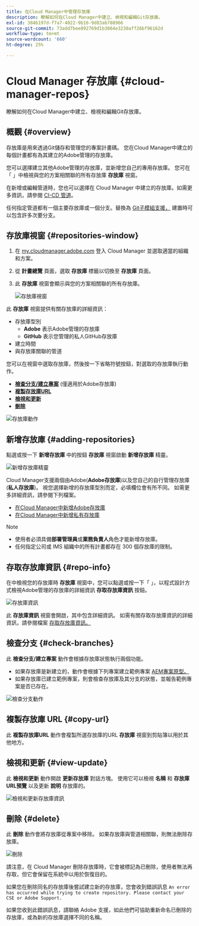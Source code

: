 ```yaml
---
title: 在Cloud Manager中管理存放庫
description: 瞭解如何在Cloud Manager中建立、檢視和編輯Git存放庫。
exl-id: 384b197d-f7a7-4022-9b16-9d83ab788966
source-git-commit: 73add7bee892769d1b3864e3238aff26bf96162d
workflow-type: tm+mt
source-wordcount: '660'
ht-degree: 25%

---
```



# Cloud Manager 存放庫 {#cloud-manager-repos}

瞭解如何在Cloud Manager中建立、檢視和編輯Git存放庫。

## 概觀 {#overview}

存放庫是用來透過Git儲存和管理您的專案計畫碼。 您在Cloud Manager中建立的每個計畫都有為其建立的Adobe管理的存放庫。

您可以選擇建立其他Adobe管理的存放庫，並新增您自己的專用存放庫。 您可在「 」中檢視與您的方案相關聯的所有存放庫 **存放庫** 視窗。

在新增或編輯管道時，您也可以選擇在 Cloud Manager 中建立的存放庫。如需更多資訊，請參閱 [CI-CD 管道](/help/overview/ci-cd-pipelines.md)。

任何指定管道都有一個主要存放庫或一個分支。替換為 [Git子模組支援，](git-submodules.md) 建置時可以包含許多次要分支。

## 存放庫視窗 {#repositories-window}

1. 在 [my.cloudmanager.adobe.com](https://my.cloudmanager.adobe.com/) 登入 Cloud Manager 並選取適當的組織和方案。

1. 從 **計畫總覽** 頁面，選取 **存放庫** 標籤以切換至 **存放庫** 頁面。

1. 此 **存放庫** 視窗會顯示與您的方案相關聯的所有存放庫。

   ![存放庫視窗](assets/repositories.png)

此 **存放庫** 視窗提供有關存放庫的詳細資訊：

* 存放庫型別
   * **Adobe** 表示Adobe管理的存放庫
   * **GitHub** 表示您管理的私人GitHub存放庫
* 建立時間
* 與存放庫關聯的管道

您可以在視窗中選取存放庫，然後按一下省略符號按鈕，對選取的存放庫執行動作。

* **[檢查分支/建立專案](#check-branches)** (僅適用於Adobe存放庫)
* **[複製存放庫URL](#copy-url)**
* **[檢視和更新](#view-update)**
* **[刪除](#delete)**

![存放庫動作](assets/repository-actions.png)

## 新增存放庫 {#adding-repositories}

點選或按一下 **新增存放庫** 中的按鈕 **存放庫** 視窗啟動 **新增存放庫** 精靈。

![新增存放庫精靈](assets/add-repository-wizard.png)

Cloud Manager支援兩個由Adobe(**Adobe存放庫**)以及您自己的自行管理存放庫(**私人存放庫**)。 視您選擇新增的存放庫型別而定，必填欄位會有所不同。 如需更多詳細資訊，請參閱下列檔案。

* [在Cloud Manager中新增Adobe存放庫](adobe-repositories.md)
* [在Cloud Manager中新增私有存放庫](private-repositories.md)

>[!NOTE]
>
>* 使用者必須具備&#x200B;**部署管理員**&#x200B;或&#x200B;**業務負責人**&#x200B;角色才能新增存放庫。
>* 任何指定公司或 IMS 組織中的所有計畫都存在 300 個存放庫的限制。

## 存取存放庫資訊 {#repo-info}

在中檢視您的存放庫時 **存放庫** 視窗中，您可以點選或按一下「 」，以程式設計方式檢視Adobe管理的存放庫的詳細資訊 **存取存放庫資訊** 按鈕。

![存放庫資訊](assets/access-repo-info.png)

此 **存放庫資訊** 視窗會開啟，其中包含詳細資訊。 如需有關存取存放庫資訊的詳細資訊，請參閱檔案 [存取存放庫資訊。](accessing-repositories.md)

## 檢查分支 {#check-branches}

此 **檢查分支/建立專案** 動作會根據存放庫狀態執行兩個功能。

* 如果存放庫是新建立的，動作會根據下列專案建立範例專案 [AEM專案原型。](https://experienceleague.adobe.com/en/docs/experience-manager-core-components/using/developing/archetype/overview)
* 如果存放庫已建立範例專案，則會檢查存放庫及其分支的狀態，並報告範例專案是否已存在。

![檢查分支動作](assets/check-branches.png)

## 複製存放庫 URL {#copy-url}

此 **複製存放庫URL** 動作會複製所選存放庫的URL **存放庫** 視窗到剪貼簿以用於其他地方。

## 檢視和更新 {#view-update}

此 **檢視和更新** 動作開啟 **更新存放庫** 對話方塊。 使用它可以檢視 **名稱** 和 **存放庫URL預覽** 以及更新 **說明** 存放庫的。

![檢視和更新存放庫資訊](assets/update-repository.png)

## 刪除 {#delete}

此 **刪除** 動作會將存放庫從專案中移除。 如果存放庫與管道相關聯，則無法刪除存放庫。

![刪除](assets/delete.png)

請注意，在 Cloud Manager 刪除存放庫時，它會被標記為已刪除，使用者無法再存取，但它會保留在系統中以用於恢復目的。

如果您在刪除同名的存放庫後嘗試建立新的存放庫，您會收到錯誤訊息 `An error has occurred while trying to create repository. Please contact your CSE or Adobe Support.`

如果您收到此錯誤訊息，請聯絡 Adobe 支援，如此他們可協助重新命名已刪除的存放庫，或為新的存放庫選擇不同的名稱。
